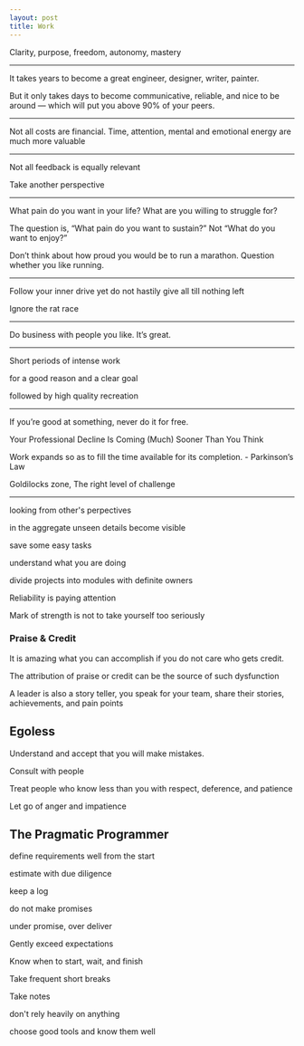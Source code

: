 ```yaml
---
layout: post
title: Work
---
```




Clarity, purpose, freedom, autonomy, mastery 


---

It takes years to become a great engineer, designer, writer, painter.

But it only takes days to become communicative, reliable, and nice to be around — which will put you above 90% of your peers.

---


Not all costs are financial. Time, attention, mental and emotional energy are much more valuable


---

Not all feedback is equally relevant

Take another perspective 

---

What pain do you want in your life? What are you willing to struggle for?

The question is, “What pain do you want to sustain?” Not “What do you want to enjoy?” 

Don’t think about how proud you would be to run a marathon. Question whether you like running.

---

Follow your inner drive yet do not hastily give all till nothing left 

Ignore the rat race 

---

Do business with people you like. It’s great.


---

Short periods of intense work 

for a good reason and a clear goal

followed by high quality recreation 

---

If you’re good at something, never do it for free.

Your Professional Decline Is Coming (Much) Sooner Than You Think

Work expands so as to fill the time available for its completion. - Parkinson’s Law

Goldilocks zone, The right level of challenge 

---

looking from other's perpectives

in the aggregate unseen details become visible 

save some easy tasks 

understand what you are doing 

divide projects into modules with definite owners

Reliability is paying attention 

Mark of strength is not to take yourself too seriously


### Praise & Credit

It is amazing what you can accomplish if you do not care who gets credit.

The attribution of praise or credit can be the source of such dysfunction

A leader is also a story teller, you speak for your team, share their stories, achievements, and pain points 

## Egoless  

Understand and accept that you will make mistakes. 

Consult with people 

Treat people who know less than you with respect, deference, and patience 

Let go of anger and impatience


## The Pragmatic Programmer

define requirements well from the start

estimate with due diligence 

keep a log 

do not make promises 

under promise, over deliver 

Gently exceed expectations

Know when to start, wait, and finish 

Take frequent short breaks 

Take notes 

don't rely heavily on anything 

choose good tools and know them well


